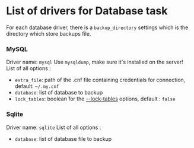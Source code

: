 # List of drivers for Database task

For each database driver, there is a `backup_directory` settings which is the directory which store backups file.

### MySQL

Driver name: `mysql`
Use `mysqldump`, make sure it's installed on the server!
List of all options :
 - `extra_file`: path of the .cnf file containing credentials for connection, default: `~/.my.cnf`
 - `database`: list of database to backup
 - `lock_tables`: boolean for the [--lock-tables](https://dev.mysql.com/doc/refman/5.7/en/mysqldump.html#option_mysqldump_lock-tables) options, default : `false`


### Sqlite

Driver name: `sqlite`
List of all options :
 - `database`: list of database file to backup
